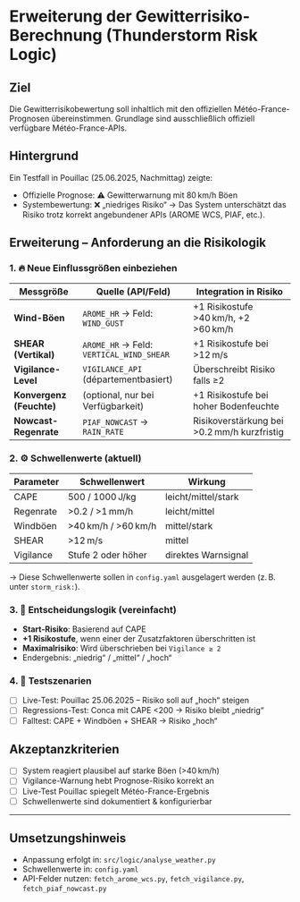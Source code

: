 # Erweiterung der Gewitterrisiko-Berechnung (Thunderstorm Risk Logic)

## Ziel
Die Gewitterrisikobewertung soll inhaltlich mit den offiziellen Météo-France-Prognosen übereinstimmen. Grundlage sind ausschließlich offiziell verfügbare Météo-France-APIs.

## Hintergrund
Ein Testfall in Pouillac (25.06.2025, Nachmittag) zeigte:
- Offizielle Prognose: ⚠️ Gewitterwarnung mit 80 km/h Böen
- Systembewertung: ❌ „niedriges Risiko“
→ Das System unterschätzt das Risiko trotz korrekt angebundener APIs (AROME WCS, PIAF, etc.).

## Erweiterung – Anforderung an die Risikologik

### 1. 🔥 Neue Einflussgrößen einbeziehen

| Messgröße       | Quelle (API/Feld)                     | Integration in Risiko     |
|------------------|----------------------------------------|-----------------------------|
| **Wind-Böen**     | `AROME_HR` → Feld: `WIND_GUST`         | +1 Risikostufe >40 km/h, +2 >60 km/h |
| **SHEAR (Vertikal)** | `AROME_HR` → Feld: `VERTICAL_WIND_SHEAR` | +1 Risikostufe bei >12 m/s |
| **Vigilance-Level** | `VIGILANCE_API` (départementbasiert) | Überschreibt Risiko falls ≥2 |
| **Konvergenz (Feuchte)** | (optional, nur bei Verfügbarkeit) | +1 Risikostufe bei hoher Bodenfeuchte |
| **Nowcast-Regenrate** | `PIAF_NOWCAST` → `RAIN_RATE`         | Risikoverstärkung bei >0.2 mm/h kurzfristig |

### 2. ⚙️ Schwellenwerte (aktuell)

| Parameter  | Schwellenwert     | Wirkung              |
|------------|-------------------|-----------------------|
| CAPE       | 500 / 1000 J/kg    | leicht/mittel/stark  |
| Regenrate  | >0.2 / >1 mm/h     | leicht/mittel        |
| Windböen   | >40 km/h / >60 km/h| mittel/stark         |
| SHEAR      | >12 m/s            | mittel               |
| Vigilance  | Stufe 2 oder höher | direktes Warnsignal  |

→ Diese Schwellenwerte sollen in `config.yaml` ausgelagert werden (z. B. unter `storm_risk:`).

### 3. 🧠 Entscheidungslogik (vereinfacht)

- **Start-Risiko**: Basierend auf CAPE
- **+1 Risikostufe**, wenn einer der Zusatzfaktoren überschritten ist
- **Maximalrisiko**: Wird überschrieben bei `Vigilance ≥ 2`
- Endergebnis: „niedrig“ / „mittel“ / „hoch“

### 4. 🧪 Testszenarien

- [ ] Live-Test: Pouillac 25.06.2025 – Risiko soll auf „hoch“ steigen
- [ ] Regressions-Test: Conca mit CAPE <200 → Risiko bleibt „niedrig“
- [ ] Falltest: CAPE + Windböen + SHEAR → Risiko „hoch“

## Akzeptanzkriterien

- [ ] System reagiert plausibel auf starke Böen (>40 km/h)
- [ ] Vigilance-Warnung hebt Prognose-Risiko korrekt an
- [ ] Live-Test Pouillac spiegelt Météo-France-Ergebnis
- [ ] Schwellenwerte sind dokumentiert & konfigurierbar

---

## Umsetzungshinweis

- Anpassung erfolgt in: `src/logic/analyse_weather.py`
- Schwellenwerte in: `config.yaml`
- API-Felder nutzen: `fetch_arome_wcs.py`, `fetch_vigilance.py`, `fetch_piaf_nowcast.py`